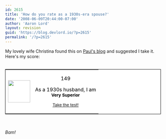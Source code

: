 ```yaml
---
id: 2615
title: 'How do you rate as a 1930s-era spouse?'
date: '2008-06-09T20:44:00-07:00'
author: 'Aaron Lord'
layout: revision
guid: 'https://blog.devlord.io/?p=2615'
permalink: '/?p=2615'
---
```


My lovely wife Christina found this on <a href="http://possumbane.livejournal.com/383295.html">Paul's blog</a> and suggested I take it.  Here's my score:<br /><br /><table style="border:1px solid rgb(0,0,0);color:rgb(0,0,0);background-color:rgb(255,255,255);" border="0" cellpadding="2" cellspacing="0" width="300"><tbody><tr><td><img src="http://www.magatsu.net/maritaltest/husband.jpg" height="72" width="72" /></td><td><p style="text-align:center;"><span style="font-size:100%;">149</span></p><p style="text-align:center;">As a 1930s husband, I am<br /><strong><span style="font-size:85%;">Very Superior</span></strong></p><p style="text-align:center;"><small><a href="http://www.magatsu.net/maritaltest/">Take the test!</a></small></p></td></tr></tbody></table><br /><br /><span style="font-style:italic;">Bam!</span>
